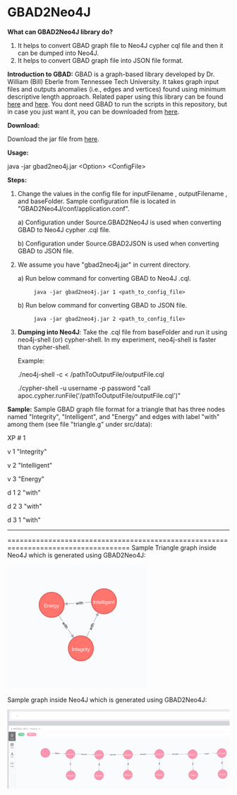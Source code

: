 # GBAD2Neo4J

<b>What can GBAD2Neo4J library do?</b>
1) It helps to convert GBAD graph file to Neo4J cypher cql file and then it can be dumped into Neo4J.
2) It helps to convert GBAD graph file into JSON file format.

<b>Introduction to GBAD:</b>
GBAD is a graph-based library developed by Dr. William (Bill) Eberle from Tennessee Tech University. It takes graph input files and outputs anomalies (i.e., edges and vertices) found using minimum descriptive length approach. Related paper using this library can be found [here](http://ailab.wsu.edu/adgs/pdfs/MookiahVAST2014.pdf) and [here](http://www.aaai.org/ocs/index.php/FLAIRS/FLAIRS15/paper/download/10378/10281). You dont need GBAD to run the scripts in this repository, but in case you just want it, you can be downloaded from [here](http://users.csc.tntech.edu/~weberle/gbad/download.html).

<b>Download:</b>

Download the jar file from [here](https://www.dropbox.com/s/mglyp7r5p4wlqrs/gbad2neo4j.jar?dl=0).

<b>Usage:</b> 

java -jar gbad2neo4j.jar \<Option\> \<ConfigFile\>

<b>Steps:</b>

1) Change the values in the config file for inputFilename , outputFilename , and baseFolder.
Sample configuration file is located in "GBAD2Neo4J/conf/application.conf". 

      a) Configuration under Source.GBAD2Neo4J is used when converting GBAD to Neo4J cypher .cql file.
 
      b) Configuration under Source.GBAD2JSON is used when converting GBAD to JSON file.

2) We assume you have "gbad2neo4j.jar" in current directory.

      a) Run below command for converting GBAD to Neo4J .cql.
      
            java -jar gbad2neo4j.jar 1 <path_to_config_file>

      b) Run below command for converting GBAD to JSON file.
      
            java -jar gbad2neo4j.jar 2 <path_to_config_file>
 
3) <b>Dumping into Neo4J</b>: Take the <outputFile>.cql file from baseFolder and run it using neo4j-shell (or) cypher-shell. In my experiment, neo4j-shell is faster than cypher-shell.

   Example:
   
   ./neo4j-shell -c < /pathToOutputFile/outputFile.cql
   
   ./cypher-shell -u username -p password "call apoc.cypher.runFile('/pathToOutputFile/outputFile.cql')"

<b>Sample:</b> Sample GBAD graph file format for a triangle that has three nodes named "Integrity", "Intelligent", and "Energy"
and edges with label "with" among them (see file "triangle.g" under src/data):

XP # 1

v 1 "Integrity"

v 2 "Intelligent"

v 3 "Energy"

d 1 2 "with"

d 2 3 "with"

d 3 1 "with"

----------------------------------------------------------------------------------------------------
==================================================================================== 
Sample Triangle graph inside Neo4J which is generated using GBAD2Neo4J:

![Triangle](https://github.com/leninworld/GBAD2Neo4J/blob/master/src/images/triangle.png)

Sample graph inside Neo4J which is generated using GBAD2Neo4J:

![Sample](https://github.com/leninworld/GBAD2Neo4J/blob/master/src/images/sampleoutputGraph.png)





